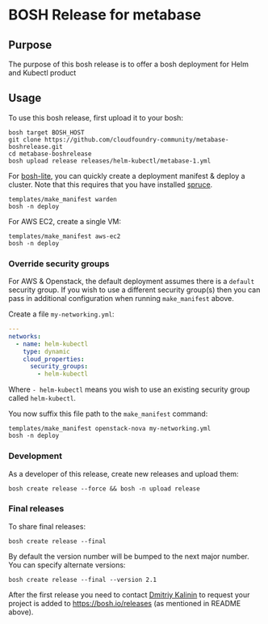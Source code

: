 # BOSH Release for metabase

## Purpose
The purpose of this bosh release is to offer a bosh deployment for Helm and Kubectl product


## Usage

To use this bosh release, first upload it to your bosh:

```
bosh target BOSH_HOST
git clone https://github.com/cloudfoundry-community/metabase-boshrelease.git
cd metabase-boshrelease
bosh upload release releases/helm-kubectl/metabase-1.yml
```

For [bosh-lite](https://github.com/cloudfoundry/bosh-lite), you can quickly create a deployment manifest & deploy a cluster. Note that this requires that you have installed [spruce](https://github.com/geofffranks/spruce).

```
templates/make_manifest warden
bosh -n deploy
```

For AWS EC2, create a single VM:

```
templates/make_manifest aws-ec2
bosh -n deploy
```

### Override security groups

For AWS & Openstack, the default deployment assumes there is a `default` security group. If you wish to use a different security group(s) then you can pass in additional configuration when running `make_manifest` above.

Create a file `my-networking.yml`:

``` yaml
---
networks:
  - name: helm-kubectl 
    type: dynamic
    cloud_properties:
      security_groups:
        - helm-kubectl
```

Where `- helm-kubectl` means you wish to use an existing security group called `helm-kubectl`.

You now suffix this file path to the `make_manifest` command:

```
templates/make_manifest openstack-nova my-networking.yml
bosh -n deploy
```

### Development

As a developer of this release, create new releases and upload them:

```
bosh create release --force && bosh -n upload release
```

### Final releases

To share final releases:

```
bosh create release --final
```

By default the version number will be bumped to the next major number. You can specify alternate versions:


```
bosh create release --final --version 2.1
```

After the first release you need to contact [Dmitriy Kalinin](mailto://dkalinin@pivotal.io) to request your project is added to https://bosh.io/releases (as mentioned in README above).
